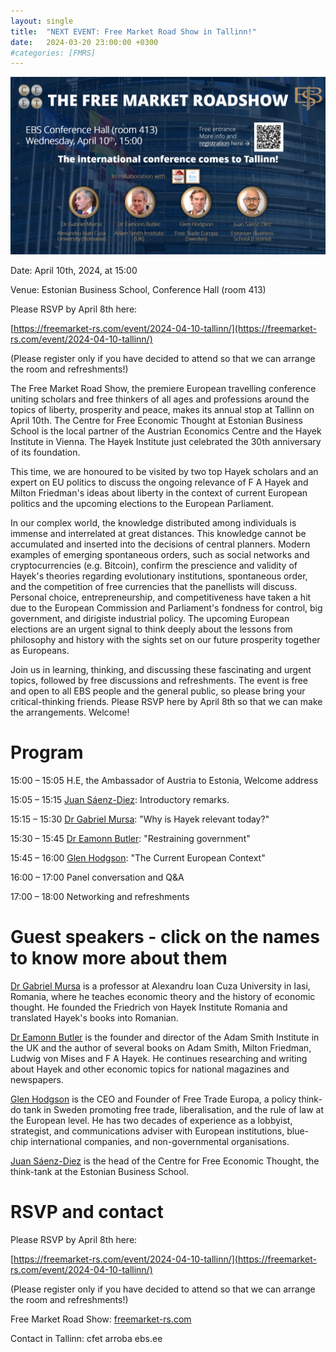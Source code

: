```yaml
---
layout: single
title:  "NEXT EVENT: Free Market Road Show in Tallinn!"
date:   2024-03-20 23:00:00 +0300
#categories: [FMRS]
---
```


![FMRS 2024 Tallinn main poster.](/img/2023-03-30-fmrs2024-invite/FMRS%202024%20main%20poster%20v04.png)


Date: April 10th, 2024, at 15:00

Venue: Estonian Business School, Conference Hall (room 413)

Please RSVP by April 8th here:

[https://freemarket-rs.com/event/2024-04-10-tallinn/](https://freemarket-rs.com/event/2024-04-10-tallinn/)

(Please register only if you have decided to attend so that we can arrange the room and refreshments!)


The Free Market Road Show, the premiere European travelling conference uniting scholars and free thinkers of all ages and professions around the topics of liberty, prosperity and peace, makes its annual stop at Tallinn on April 10th. The Centre for Free Economic Thought at Estonian Business School is the local partner of the Austrian Economics Centre and the Hayek Institute in Vienna. The Hayek Institute just celebrated the 30th anniversary of its foundation.

This time, we are honoured to be visited by two top Hayek scholars and an expert on EU politics to discuss the ongoing relevance of F A Hayek and Milton Friedman's ideas about liberty in the context of current European politics and the upcoming elections to the European Parliament.

In our complex world, the knowledge distributed among individuals is immense and interrelated at great distances. This knowledge cannot be accumulated and inserted into the decisions of central planners. Modern examples of emerging spontaneous orders, such as social networks and cryptocurrencies (e.g. Bitcoin), confirm the prescience and validity of Hayek's theories regarding evolutionary institutions, spontaneous order, and the competition of free currencies that the panellists will discuss. Personal choice, entrepreneurship, and competitiveness have taken a hit due to the European Commission and Parliament's fondness for control, big government, and dirigiste industrial policy. The upcoming European elections are an urgent signal to think deeply about the lessons from philosophy and history with the sights set on our future prosperity together as Europeans.

Join us in learning, thinking, and discussing these fascinating and urgent topics, followed by free discussions and refreshments. The event is free and open to all EBS people and the general public, so please bring your critical-thinking friends. Please RSVP here by April 8th so that we can make the arrangements. Welcome!


# Program

15:00 – 15:05 H.E, the Ambassador of Austria to Estonia, Welcome address

15:05 – 15:15 [Juan Sáenz-Diez](https://freemarket-rs.com/speaker/saenz-diez-juan/): Introductory remarks.

15:15 – 15:30 [Dr Gabriel Mursa](https://freemarket-rs.com/speaker/mursa-gabriel/): "Why is Hayek relevant today?"

15:30 – 15:45 [Dr Eamonn Butler](https://freemarket-rs.com/speaker/butler-eamonn/): "Restraining government"

15:45 – 16:00 [Glen Hodgson](https://freemarket-rs.com/speaker/hodgson-glen/): "The Current European Context"

16:00 – 17:00 Panel conversation and Q&A

17:00 – 18:00 Networking and refreshments


# Guest speakers - click on the names to know more about them

[Dr Gabriel Mursa](https://freemarket-rs.com/speaker/mursa-gabriel/) is a professor at Alexandru Ioan Cuza University in Iasi, Romania, where he teaches economic theory and the history of economic thought. He founded the Friedrich von Hayek Institute Romania and translated Hayek's books into Romanian.

[Dr Eamonn Butler](https://freemarket-rs.com/speaker/butler-eamonn/) is the founder and director of the Adam Smith Institute in the UK and the author of several books on Adam Smith, Milton Friedman, Ludwig von Mises and F A Hayek. He continues researching and writing about Hayek and other economic topics for national magazines and newspapers.

[Glen Hodgson](https://freemarket-rs.com/speaker/hodgson-glen/) is the CEO and Founder of Free Trade Europa, a policy think-do tank in Sweden promoting free trade, liberalisation, and the rule of law at the European level. He has two decades of experience as a lobbyist, strategist, and communications adviser with European institutions, blue-chip international companies, and non-governmental organisations.

[Juan Sáenz-Diez](https://freemarket-rs.com/speaker/saenz-diez-juan/) is the head of the Centre for Free Economic Thought, the think-tank at the Estonian Business School.


# RSVP and contact

Please RSVP by April 8th here:

[https://freemarket-rs.com/event/2024-04-10-tallinn/](https://freemarket-rs.com/event/2024-04-10-tallinn/)

(Please register only if you have decided to attend so that we can arrange the room and refreshments!)

Free Market Road Show: [freemarket-rs.com](https://freemarket-rs.com/)

Contact in Tallinn: cfet arroba ebs.ee




